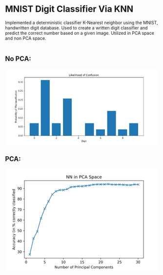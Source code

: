 # MNIST Digit Classifier Via KNN
Implemented a deterministic classifier K-Nearest neighbor using the MNIST, handwritten digit database. Used to create a written digit classifier and predict the correct number based on a given image. Utilized in PCA space and non PCA space.
<br>
<br>
## No PCA:
![](Images/per_digit_conf.png)
<br>
## PCA:
![](Images/nn_pca.png)
